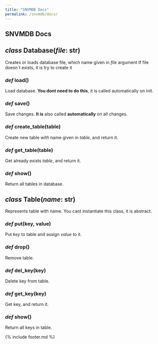 ```yaml
---
title: "SNVMDB Docs"
permalink: /snvmdb/docs/
---
```


## SNVMDB Docs

## ***class* Database(*file*: str)**

Creates or loads database file, which name given in *file* argument
If file doesn`t exists, it is try to create it

### ***def* load()**

Load database. **You dont need to do this**, it is called automatically on init.

### ***def* save()**

Save changes. **It is** also called **automatically** on all changes.

### ***def* create_table(table)**

Create new table with name given in *table*, and return it.

### ***def* get_table(table)**

Get already exists *table*, and return it.

### ***def* show()**

Return all tables in database.

## ***class* Table(*name*: str)**

Represents table with name. You cant instantiate this class, it is abstract.

### ***def* put(key, value)**

Put *key* to table and assign *value* to it.

### ***def* drop()**

Remove table.

### ***def* del_key(key)**

Delete key from table.

### ***def* get_key(key)**

Get key, and return it.

### ***def* shоw()**

Return all keys in table.

{% include footer.md %}
